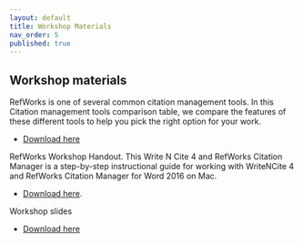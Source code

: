 ```yaml
---
layout: default
title: Workshop Materials
nav_order: 5
published: true
---
```


## Workshop materials

RefWorks is one of several common citation management tools.  In this Citation management tools comparison table, we compare the features of these different tools to help you pick the right option for your work.

- [Download here](https://github.com/ubc-library-rc/intro-refworks/blob/master/contenthandouts/CM_ComprisonTable_Printer_20191031.pdf)  


RefWorks Workshop Handout.  This Write N Cite 4 and RefWorks Citation Manager is a step-by-step instructional guide for working with WriteNCite 4 and RefWorks Citation Manager for Word 2016 on Mac.

- [Download here](https://github.com/ubc-library-rc/intro-refworks/blob/master/contenthandouts/CM_ComprisonTable_Printer_20191031.pdf).

Workshop slides 

- [Download here](https://github.com/ubc-library-rc/intro-refworks/blob/master/RefWorks-Presentation-2020.pdf)
